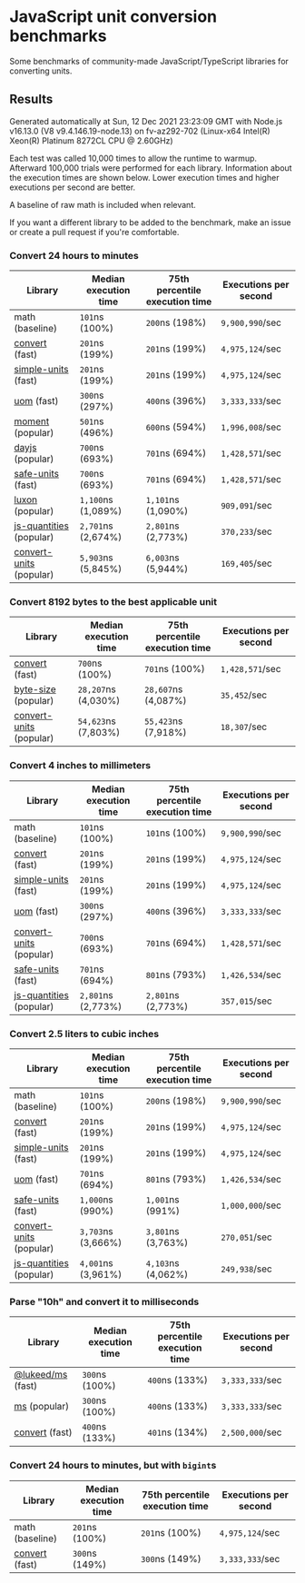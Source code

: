 # JavaScript unit conversion benchmarks

Some benchmarks of community-made JavaScript/TypeScript libraries for converting units.

## Results

<!-- beginblock(results) -->

Generated automatically at Sun, 12 Dec 2021 23:23:09 GMT with Node.js v16.13.0 (V8 v9.4.146.19-node.13) on fv-az292-702 (Linux-x64 Intel(R) Xeon(R) Platinum 8272CL CPU @ 2.60GHz)

Each test was called 10,000 times to allow the runtime to warmup.
Afterward 100,000 trials were performed for each library.
Information about the execution times are shown below.
Lower execution times and higher executions per second are better.

A baseline of raw math is included when relevant.

If you want a different library to be added to the benchmark, make an issue or create a pull request if you're comfortable.

### Convert 24 hours to minutes

| Library                                                            | Median execution time | 75th percentile execution time | Executions per second |
| ------------------------------------------------------------------ | --------------------- | ------------------------------ | --------------------- |
| math (baseline)                                                    | `101`ns (100%)        | `200`ns (198%)                 | `9,900,990`/sec       |
| [convert](https://npmjs.com/package/convert) (fast)                | `201`ns (199%)        | `201`ns (199%)                 | `4,975,124`/sec       |
| [simple-units](https://npmjs.com/package/simple-units) (fast)      | `201`ns (199%)        | `201`ns (199%)                 | `4,975,124`/sec       |
| [uom](https://npmjs.com/package/uom) (fast)                        | `300`ns (297%)        | `400`ns (396%)                 | `3,333,333`/sec       |
| [moment](https://npmjs.com/package/moment) (popular)               | `501`ns (496%)        | `600`ns (594%)                 | `1,996,008`/sec       |
| [dayjs](https://npmjs.com/package/dayjs) (popular)                 | `700`ns (693%)        | `701`ns (694%)                 | `1,428,571`/sec       |
| [safe-units](https://npmjs.com/package/safe-units) (fast)          | `700`ns (693%)        | `701`ns (694%)                 | `1,428,571`/sec       |
| [luxon](https://npmjs.com/package/luxon) (popular)                 | `1,100`ns (1,089%)    | `1,101`ns (1,090%)             | `909,091`/sec         |
| [js-quantities](https://npmjs.com/package/js-quantities) (popular) | `2,701`ns (2,674%)    | `2,801`ns (2,773%)             | `370,233`/sec         |
| [convert-units](https://npmjs.com/package/convert-units) (popular) | `5,903`ns (5,845%)    | `6,003`ns (5,944%)             | `169,405`/sec         |

### Convert 8192 bytes to the best applicable unit

| Library                                                            | Median execution time | 75th percentile execution time | Executions per second |
| ------------------------------------------------------------------ | --------------------- | ------------------------------ | --------------------- |
| [convert](https://npmjs.com/package/convert) (fast)                | `700`ns (100%)        | `701`ns (100%)                 | `1,428,571`/sec       |
| [byte-size](https://npmjs.com/package/byte-size) (popular)         | `28,207`ns (4,030%)   | `28,607`ns (4,087%)            | `35,452`/sec          |
| [convert-units](https://npmjs.com/package/convert-units) (popular) | `54,623`ns (7,803%)   | `55,423`ns (7,918%)            | `18,307`/sec          |

### Convert 4 inches to millimeters

| Library                                                            | Median execution time | 75th percentile execution time | Executions per second |
| ------------------------------------------------------------------ | --------------------- | ------------------------------ | --------------------- |
| math (baseline)                                                    | `101`ns (100%)        | `101`ns (100%)                 | `9,900,990`/sec       |
| [convert](https://npmjs.com/package/convert) (fast)                | `201`ns (199%)        | `201`ns (199%)                 | `4,975,124`/sec       |
| [simple-units](https://npmjs.com/package/simple-units) (fast)      | `201`ns (199%)        | `201`ns (199%)                 | `4,975,124`/sec       |
| [uom](https://npmjs.com/package/uom) (fast)                        | `300`ns (297%)        | `400`ns (396%)                 | `3,333,333`/sec       |
| [convert-units](https://npmjs.com/package/convert-units) (popular) | `700`ns (693%)        | `701`ns (694%)                 | `1,428,571`/sec       |
| [safe-units](https://npmjs.com/package/safe-units) (fast)          | `701`ns (694%)        | `801`ns (793%)                 | `1,426,534`/sec       |
| [js-quantities](https://npmjs.com/package/js-quantities) (popular) | `2,801`ns (2,773%)    | `2,801`ns (2,773%)             | `357,015`/sec         |

### Convert 2.5 liters to cubic inches

| Library                                                            | Median execution time | 75th percentile execution time | Executions per second |
| ------------------------------------------------------------------ | --------------------- | ------------------------------ | --------------------- |
| math (baseline)                                                    | `101`ns (100%)        | `200`ns (198%)                 | `9,900,990`/sec       |
| [convert](https://npmjs.com/package/convert) (fast)                | `201`ns (199%)        | `201`ns (199%)                 | `4,975,124`/sec       |
| [simple-units](https://npmjs.com/package/simple-units) (fast)      | `201`ns (199%)        | `201`ns (199%)                 | `4,975,124`/sec       |
| [uom](https://npmjs.com/package/uom) (fast)                        | `701`ns (694%)        | `801`ns (793%)                 | `1,426,534`/sec       |
| [safe-units](https://npmjs.com/package/safe-units) (fast)          | `1,000`ns (990%)      | `1,001`ns (991%)               | `1,000,000`/sec       |
| [convert-units](https://npmjs.com/package/convert-units) (popular) | `3,703`ns (3,666%)    | `3,801`ns (3,763%)             | `270,051`/sec         |
| [js-quantities](https://npmjs.com/package/js-quantities) (popular) | `4,001`ns (3,961%)    | `4,103`ns (4,062%)             | `249,938`/sec         |

### Parse "10h" and convert it to milliseconds

| Library                                                   | Median execution time | 75th percentile execution time | Executions per second |
| --------------------------------------------------------- | --------------------- | ------------------------------ | --------------------- |
| [@lukeed/ms](https://npmjs.com/package/@lukeed/ms) (fast) | `300`ns (100%)        | `400`ns (133%)                 | `3,333,333`/sec       |
| [ms](https://npmjs.com/package/ms) (popular)              | `300`ns (100%)        | `400`ns (133%)                 | `3,333,333`/sec       |
| [convert](https://npmjs.com/package/convert) (fast)       | `400`ns (133%)        | `401`ns (134%)                 | `2,500,000`/sec       |

### Convert 24 hours to minutes, but with `bigint`s

| Library                                             | Median execution time | 75th percentile execution time | Executions per second |
| --------------------------------------------------- | --------------------- | ------------------------------ | --------------------- |
| math (baseline)                                     | `201`ns (100%)        | `201`ns (100%)                 | `4,975,124`/sec       |
| [convert](https://npmjs.com/package/convert) (fast) | `300`ns (149%)        | `300`ns (149%)                 | `3,333,333`/sec       |

<!-- endblock(results) -->
